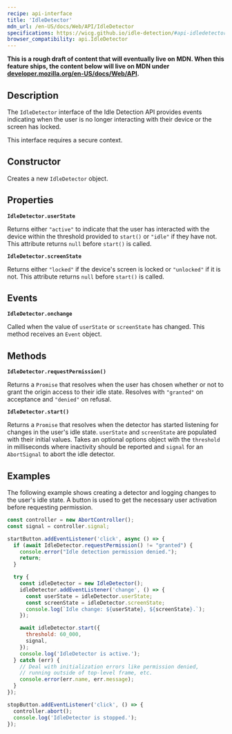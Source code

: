 ```yaml
---
recipe: api-interface
title: 'IdleDetector'
mdn_url: /en-US/docs/Web/API/IdleDetector
specifications: https://wicg.github.io/idle-detection/#api-idledetector
browser_compatibility: api.IdleDetector
---
```


**This is a rough draft of content that will eventually live on MDN. When this
feature ships, the content below will live on MDN under
[developer.mozilla.org/en-US/docs/Web/API](https://developer.mozilla.org/en-US/docs/Web/API).**

## Description

The `IdleDetector` interface of the Idle Detection API provides events
indicating when the user is no longer interacting with their device or the
screen has locked.

This interface requires a secure context.

## Constructor

Creates a new `IdleDetector` object.

## Properties

**`IdleDetector.userState`**

Returns either `"active"` to indicate that the user has interacted with the
device within the threshold provided to `start()` or `"idle"` if they have not.
This attribute returns `null` before `start()` is called.

**`IdleDetector.screenState`**

Returns either `"locked"` if the device's screen is locked or `"unlocked"` if it
is not. This attribute returns `null` before `start()` is called.

## Events

**`IdleDetector.onchange`**

Called when the value of `userState` or `screenState` has changed. This method
receives an `Event` object.

## Methods

**`IdleDetector.requestPermission()`**

Returns a `Promise` that resolves when the user has chosen whether or not to
grant the origin access to their idle state. Resolves with `"granted"` on
acceptance and `"denied"` on refusal.

**`IdleDetector.start()`**

Returns a `Promise` that resolves when the detector has started listening for
changes in the user's idle state. `userState` and `screenState` are populated
with their initial values. Takes an optional options object with the
`threshold` in milliseconds where inactivity should be reported and `signal`
for an `AbortSignal` to abort the idle detector.

## Examples

The following example shows creating a detector and logging changes to the
user's idle state. A button is used to get the necessary user activation before
requesting permission.

```js
const controller = new AbortController();
const signal = controller.signal;

startButton.addEventListener('click', async () => {
  if (await IdleDetector.requestPermission() != "granted") {
    console.error("Idle detection permission denied.");
    return;
  }

  try {
    const idleDetector = new IdleDetector();
    idleDetector.addEventListener('change', () => {
      const userState = idleDetector.userState;
      const screenState = idleDetector.screenState;
      console.log(`Idle change: ${userState}, ${screenState}.`);
    });

    await idleDetector.start({
      threshold: 60_000,
      signal,
    });
    console.log('IdleDetector is active.');
  } catch (err) {
    // Deal with initialization errors like permission denied,
    // running outside of top-level frame, etc.
    console.error(err.name, err.message);
  }
});

stopButton.addEventListener('click', () => {
  controller.abort();
  console.log('IdleDetector is stopped.');
});
```
